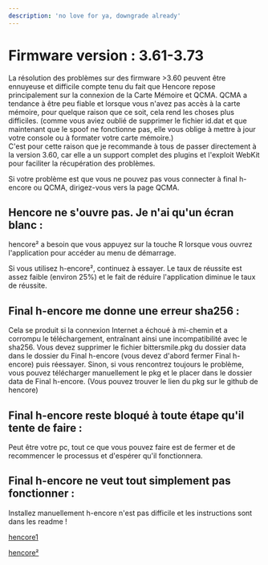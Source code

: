 ```yaml
---
description: 'no love for ya, downgrade already'
---
```


# Firmware version : 3.61-3.73

La résolution des problèmes sur des firmware &gt;3.60 peuvent être ennuyeuse et difficile compte tenu du fait que Hencore repose principalement sur la connexion de la Carte Mémoire et QCMA. QCMA a tendance à être peu fiable et lorsque vous n'avez pas accès à la carte mémoire, pour quelque raison que ce soit, cela rend les choses plus difficiles. \(comme vous aviez oublié de supprimer le fichier id.dat et que maintenant que le spoof ne fonctionne pas, elle vous oblige à mettre à jour votre console ou à formater votre carte mémoire.\)  
C'est pour cette raison que je recommande à tous de passer directement à la version 3.60, car elle a un support complet des plugins et l'exploit WebKit pour faciliter la récupération des problèmes.

Si votre problème est que vous ne pouvez pas vous connecter à final h-encore ou QCMA, dirigez-vous vers la page QCMA.

## Hencore ne s'ouvre pas. Je n'ai qu'un écran blanc :

hencore² a besoin que vous appuyez sur la touche R lorsque vous ouvrez l'application pour accéder au menu de démarrage.

Si vous utilisez h-encore², continuez à essayer. Le taux de réussite est assez faible \(environ 25%\) et le fait de réduire l'application diminue le taux de réussite.

## Final h-encore me donne une erreur sha256 :

Cela se produit si la connexion Internet a échoué à mi-chemin et a corrompu le téléchargement, entraînant ainsi une incompatibilité avec le sha256. Vous devez supprimer le fichier bittersmile.pkg du dossier data dans le dossier du Final h-encore \(vous devez d'abord fermer Final h-encore\) puis réessayer. Sinon, si vous rencontrez toujours le problème, vous pouvez télécharger manuellement le pkg et le placer dans le dossier data de Final h-encore. \(Vous pouvez trouver le lien du pkg sur le github de hencore\)

## Final h-encore reste bloqué à toute étape qu'il tente de faire :

Peut être votre pc, tout ce que vous pouvez faire est de fermer et de recommencer le processus et d'espérer qu'il fonctionnera.

## Final h-encore ne veut tout simplement pas fonctionner :

Installez manuellement h-encore n'est pas difficile et les instructions sont dans les readme !

[hencore1](https://github.com/TheOfficialFloW/h-encore)

[hencore²](https://github.com/TheOfficialFloW/h-encore-2)

